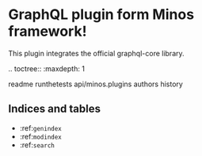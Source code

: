 # GraphQL plugin form Minos framework!
This plugin integrates the official graphql-core library.

.. toctree::
   :maxdepth: 1

   readme
   runthetests
   api/minos.plugins
   authors
   history

## Indices and tables

* :ref:`genindex`
* :ref:`modindex`
* :ref:`search`
